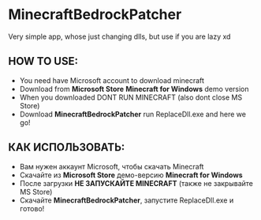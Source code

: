 # MinecraftBedrockPatcher
Very simple app, whose just changing dlls, but use if you are lazy xd

## HOW TO USE:
- You need have Microsoft account to download minecraft
- Download from **Microsoft Store** **Minecraft for Windows** demo version
- When you downloaded DONT RUN MINECRAFT (also dont close MS Store)
- Download **MinecraftBedrockPatcher** run ReplaceDll.exe and here we go!


## КАК ИСПОЛЬЗОВАТЬ:
- Вам нужен аккаунт Microsoft, чтобы скачать Minecraft  
- Скачайте из **Microsoft Store** демо-версию **Minecraft for Windows**  
- После загрузки **НЕ ЗАПУСКАЙТЕ MINECRAFT** (также не закрывайте MS Store)  
- Скачайте **MinecraftBedrockPatcher**, запустите ReplaceDll.exe и готово!  


